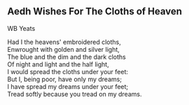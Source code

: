 ## Aedh Wishes For The Cloths of Heaven
WB Yeats

Had I the heavens' embroidered cloths,<br>
Enwrought with golden and silver light,<br>
The blue and the dim and the dark cloths<br>
Of night and light and the half light,<br>
I would spread the cloths under your feet:<br>
But I, being poor, have only my dreams;<br>
I have spread my dreams under your feet;<br>
Tread softly because you tread on my dreams.
